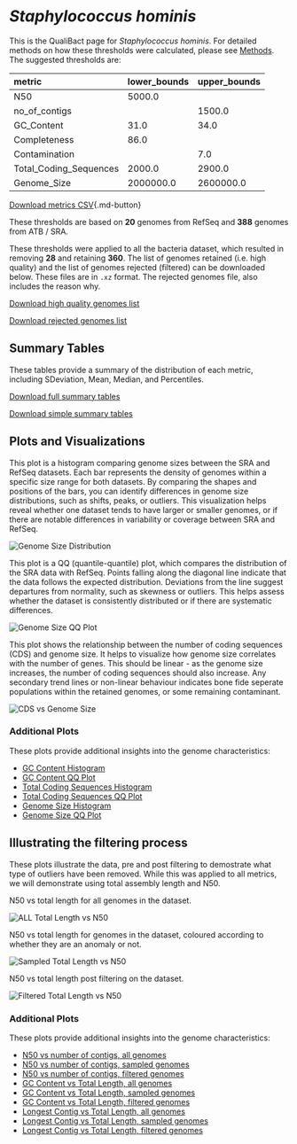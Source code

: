# *Staphylococcus hominis*

This is the QualiBact page for *Staphylococcus hominis*. For detailed methods on how these thresholds were calculated, please see [Methods](../../methods.md).
The suggested thresholds are: 

| metric                 | lower_bounds   | upper_bounds   |
|:-----------------------|:---------------|:---------------|
| N50                    | 5000.0         |                |
| no_of_contigs          |                | 1500.0         |
| GC_Content             | 31.0           | 34.0           |
| Completeness           | 86.0           |                |
| Contamination          |                | 7.0            |
| Total_Coding_Sequences | 2000.0         | 2900.0         |
| Genome_Size            | 2000000.0      | 2600000.0      |

[Download metrics CSV](Staphylococcus_hominis_metrics.csv){.md-button}


These thresholds are based on **20** genomes from RefSeq and **388** genomes from ATB / SRA.

These thresholds were applied to all the bacteria dataset, which resulted in removing **28** and retaining **360**.
The list of genomes retained (i.e. high quality) and the list of genomes rejected (filtered) can be downloaded below. These files are in `.xz` format. The rejected genomes file, also includes the reason why.

[Download high quality genomes list](Staphylococcus_hominis_high_quality_genomes.csv.xz)


[Download rejected genomes list](Staphylococcus_hominis_filtered_out_genomes.csv.xz)



## Summary Tables
These tables provide a summary of the distribution of each metric, including SDeviation, Mean, Median, and Percentiles.

[Download full summary tables](summary.csv)

[Download simple summary tables](selected_summary.csv)

## Plots and Visualizations

This plot is a histogram comparing genome sizes between the SRA and RefSeq datasets. Each bar represents the density of genomes within a specific size range for both datasets. By comparing the shapes and positions of the bars, you can identify differences in genome size distributions, such as shifts, peaks, or outliers. This visualization helps reveal whether one dataset tends to have larger or smaller genomes, or if there are notable differences in variability or coverage between SRA and RefSeq.

![Genome Size Distribution](Genome_Size_refseq_histogram_kde.png)

This plot is a QQ (quantile-quantile) plot, which compares the distribution of the SRA data with RefSeq. Points falling along the diagonal line indicate that the data follows the expected distribution. Deviations from the line suggest departures from normality, such as skewness or outliers. This helps assess whether the dataset is consistently distributed or if there are systematic differences.

![Genome Size QQ Plot](Genome_Size_refseq_qqplot.png)

This plot shows the relationship between the number of coding sequences (CDS) and genome size. It helps to visualize how genome size correlates with the number of genes. This should be linear - as the genome size increases, the number of coding sequences should also increase. Any secondary trend lines or non-linear behaviour indicates bone fide seperate populations within the retained genomes, or some remaining contaminant. 

![CDS vs Genome Size](Staphylococcus_hominis_CDS_vs_Genome_Size.png)

### Additional Plots

These plots provide additional insights into the genome characteristics:

- [GC Content Histogram](GC_Content_refseq_histogram_kde.png)
- [GC Content QQ Plot](GC_Content_refseq_qqplot.png)
- [Total Coding Sequences Histogram](Total_Coding_Sequences_refseq_histogram_kde.png)
- [Total Coding Sequences QQ Plot](Total_Coding_Sequences_refseq_qqplot.png)
- [Genome Size Histogram](Genome_Size_refseq_histogram_kde.png)
- [Genome Size QQ Plot](Genome_Size_refseq_qqplot.png)
## Illustrating the filtering process
These plots illustrate the data, pre and post filtering to demostrate what type of outliers have been removed. While this was applied to all metrics, we will demonstrate using total assembly length and N50.

N50 vs total length for all genomes in the dataset.

![ALL Total Length vs N50](Staphylococcus_hominis_all_total_length_N50.png)

N50 vs total length for genomes in the dataset, coloured according to whether they are an anomaly or not.

![Sampled Total Length vs N50](Staphylococcus_hominis_sample_total_length_N50.png)

N50 vs total length post filtering on the dataset.

![Filtered Total Length vs N50](Staphylococcus_hominis_filt_total_length_N50.png)

### Additional Plots

These plots provide additional insights into the genome characteristics:

- [N50 vs number of contigs, all genomes](Staphylococcus_hominis_all_N50_number.png)
- [N50 vs number of contigs, sampled genomes](Staphylococcus_hominis_sample_N50_number.png)
- [N50 vs number of contigs, filtered genomes](Staphylococcus_hominis_filt_N50_number.png)
- [GC Content vs Total Length, all genomes](Staphylococcus_hominis_all_total_length_GC_Content.png)
- [GC Content vs Total Length, sampled genomes](Staphylococcus_hominis_sample_total_length_GC_Content.png)
- [GC Content vs Total Length, filtered genomes](Staphylococcus_hominis_filt_total_length_GC_Content.png)
- [Longest Contig vs Total Length, all genomes](Staphylococcus_hominis_all_total_length_longest.png)
- [Longest Contig vs Total Length, sampled genomes](Staphylococcus_hominis_sample_total_length_longest.png)
- [Longest Contig vs Total Length, filtered genomes](Staphylococcus_hominis_filt_total_length_longest.png)
